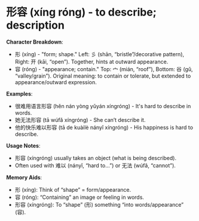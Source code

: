 # **形容 (xíng róng) - to describe; description**

**Character Breakdown**:  
- 形 (xíng) - "form; shape." Left: 彡 (shān, “bristle”/decorative pattern), Right: 开 (kāi, “open”). Together, hints at outward appearance.  
- 容 (róng) - "appearance; contain." Top: 宀 (mián, “roof”), Bottom: 谷 (gǔ, “valley/grain”). Original meaning: to contain or tolerate, but extended to appearance/outward expression.

**Examples**:  
- 很难用语言形容 (hěn nán yòng yǔyán xíngróng) - It's hard to describe in words.  
- 她无法形容 (tā wúfǎ xíngróng) - She can’t describe it.  
- 他的快乐难以形容 (tā de kuàilè nányǐ xíngróng) - His happiness is hard to describe.

**Usage Notes**:  
- 形容 (xíngróng) usually takes an object (what is being described).  
- Often used with 难以 (nányǐ, “hard to...”) or 无法 (wúfǎ, “cannot”).

**Memory Aids**:  
- 形 (xíng): Think of “shape” = form/appearance.  
- 容 (róng): “Containing” an image or feeling in words.  
- 形容 (xíngróng): To “shape” (形) something “into words/appearance” (容).